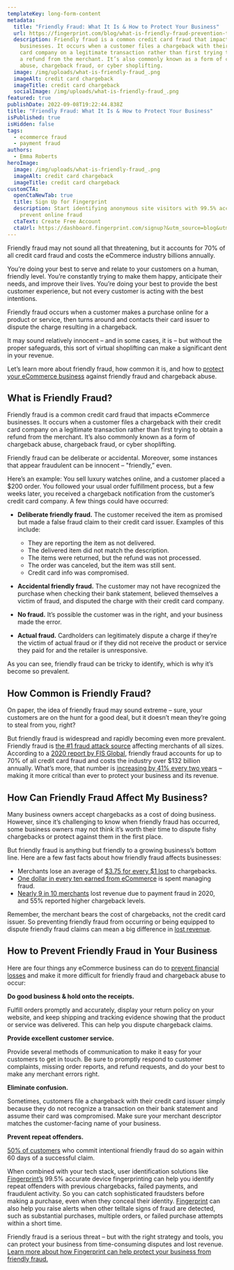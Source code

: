 ```yaml
---
templateKey: long-form-content
metadata:
  title: "Friendly Fraud: What It Is & How to Protect Your Business"
  url: https://fingerprint.com/blog/what-is-friendly-fraud-prevention-tips
  description: Friendly fraud is a common credit card fraud that impacts eCommerce
    businesses. It occurs when a customer files a chargeback with their credit
    card company on a legitimate transaction rather than first trying to obtain
    a refund from the merchant. It’s also commonly known as a form of chargeback
    abuse, chargeback fraud, or cyber shoplifting.
  image: /img/uploads/what-is-friendly-fraud_.png
  imageAlt: credit card chargeback
  imageTitle: credit card chargeback
  socialImage: /img/uploads/what-is-friendly-fraud_.png
featured: true
publishDate: 2022-09-08T19:22:44.838Z
title: "Friendly Fraud: What It Is & How to Protect Your Business"
isPublished: true
isHidden: false
tags:
  - ecommerce fraud
  - payment fraud
authors:
  - Emma Roberts
heroImage:
  image: /img/uploads/what-is-friendly-fraud_.png
  imageAlt: credit card chargeback
  imageTitle: credit card chargeback
customCTA:
  openCtaNewTab: true
  title: Sign Up for Fingerprint
  description: Start identifying anonymous site visitors with 99.5% accuracy to
    prevent online fraud
  ctaText: Create Free Account
  ctaUrl: https://dashboard.fingerprint.com/signup?&utm_source=blog&utm_medium=website&utm_campaign=blog
---
```

Friendly fraud may not sound all that threatening, but it accounts for 70% of all credit card fraud and costs the eCommerce industry billions annually.

You’re doing your best to serve and relate to your customers on a human, friendly level. You’re constantly trying to make them happy, anticipate their needs, and improve their lives. You’re doing your best to provide the best customer experience, but not every customer is acting with the best intentions.

Friendly fraud occurs when a customer makes a purchase online for a product or service, then turns around and contacts their card issuer to dispute the charge resulting in a chargeback.

It may sound relatively innocent – and in some cases, it is – but without the proper safeguards, this sort of virtual shoplifting can make a significant dent in your revenue.

Let’s learn more about friendly fraud, how common it is, and how to [protect your eCommerce business](https://fingerprint.com/blog/guide-to-ecommerce-merchant-fraud-protection/) against friendly fraud and chargeback abuse.

## What is Friendly Fraud?

Friendly fraud is a common credit card fraud that impacts eCommerce businesses. It occurs when a customer files a chargeback with their credit card company on a legitimate transaction rather than first trying to obtain a refund from the merchant. It’s also commonly known as a form of chargeback abuse, chargeback fraud, or cyber shoplifting.

Friendly fraud can be deliberate or accidental. Moreover, some instances that appear fraudulent can be innocent – "friendly,” even.

Here’s an example: You sell luxury watches online, and a customer placed a $200 order. You followed your usual order fulfillment process, but a few weeks later, you received a chargeback notification from the customer’s credit card company. A few things could have occurred:

* **Deliberate friendly fraud.** The customer received the item as promised but made a false fraud claim to their credit card issuer. Examples of this include:

  * They are reporting the item as not delivered. 
  * The delivered item did not match the description. 
  * The items were returned, but the refund was not processed.
  * The order was canceled, but the item was still sent. 
  * Credit card info was compromised.
* **Accidental friendly fraud.** The customer may not have recognized the purchase when checking their bank statement, believed themselves a victim of fraud, and disputed the charge with their credit card company.
* **No fraud.** It’s possible the customer was in the right, and your business made the error.
* **Actual fraud.** Cardholders can legitimately dispute a charge if they’re the victim of actual fraud or if they did not receive the product or service they paid for and the retailer is unresponsive.

As you can see, friendly fraud can be tricky to identify, which is why it’s become so prevalent.

## How Common is Friendly Fraud?

On paper, the idea of friendly fraud may sound extreme – sure, your customers are on the hunt for a good deal, but it doesn’t mean they’re going to steal from you, right?

But friendly fraud is widespread and rapidly becoming even more prevalent. Friendly fraud is [the #1 fraud attack source](https://www.cybersource.com/en-us/blog/2021/combating-friendly-fraud.html) affecting merchants of all sizes. According to a [2020 report by FIS Global](https://www.fisglobal.com/en/insights/merchant-solutions-worldpay/article/chargebacks-tackling-the-hidden-impact-on-pandemic-payments), friendly fraud accounts for up to 70% of all credit card fraud and costs the industry over $132 billion annually. What’s more, that number is [increasing by 41% every two years](https://www.fisglobal.com/en/insights/merchant-solutions-worldpay/article/chargebacks-tackling-the-hidden-impact-on-pandemic-payments) – making it more critical than ever to protect your business and its revenue. 

## How Can Friendly Fraud Affect My Business?

Many business owners accept chargebacks as a cost of doing business. However, since it’s challenging to know when friendly fraud has occurred, some business owners may not think it’s worth their time to dispute fishy chargebacks or protect against them in the first place.

But friendly fraud is anything but friendly to a growing business’s bottom line. Here are a few fast facts about how friendly fraud affects businesses:

* Merchants lose an average of [$3.75 for every $1 lost](https://risk.lexisnexis.com/insights-resources/research/us-ca-true-cost-of-fraud-study) to chargebacks. 
* [One dollar in every ten earned from eCommerce](https://www.cybersource.com/en-us/solutions/fraud-and-risk-management/fraud-report.html) is spent managing fraud.
* [Nearly 9 in 10 merchants](https://offers.worldpayglobal.com/global-payment-risk.htm) lost revenue due to payment fraud in 2020, and 55% reported higher chargeback levels. 

Remember, the merchant bears the cost of chargebacks, not the credit card issuer. So preventing friendly fraud from occurring or being equipped to dispute friendly fraud claims can mean a big difference in [lost revenue](https://fingerprint.com/blog/prevent-credit-card-chargeback-fraud/).

## How to Prevent Friendly Fraud in Your Business

Here are four things any eCommerce business can do to [prevent financial losses](https://fingerprint.com/blog/chargeback-prevention-tips-for-ecommerce-merchants/) and make it more difficult for friendly fraud and chargeback abuse to occur:

**Do good business & hold onto the receipts.**

Fulfill orders promptly and accurately, display your return policy on your website, and keep shipping and tracking evidence showing that the product or service was delivered. This can help you dispute chargeback claims.

**Provide excellent customer service.**

Provide several methods of communication to make it easy for your customers to get in touch. Be sure to promptly respond to customer complaints, missing order reports, and refund requests, and do your best to make any merchant errors right. 

**Eliminate confusion.**

Sometimes, customers file a chargeback with their credit card issuer simply because they do not recognize a transaction on their bank statement and assume their card was compromised. Make sure your merchant descriptor matches the customer-facing name of your business.

**Prevent repeat offenders.**

[50% of customers](https://www.fisglobal.com/en/insights/merchant-solutions-worldpay/article/chargebacks-tackling-the-hidden-impact-on-pandemic-payments) who commit intentional friendly fraud do so again within 60 days of a successful claim. 

When combined with your tech stack, user identification solutions like [Fingerprint’s](https://fingerprint.com/) 99.5% accurate device fingerprinting can help you identify repeat offenders with previous chargebacks, failed payments, and fraudulent activity. So you can catch sophisticated fraudsters before making a purchase, even when they conceal their identity. [Fingerprint](https://fingerprint.com/blog/chargeback-prevention-tips-for-ecommerce-merchants/) can also help you raise alerts when other telltale signs of fraud are detected, such as substantial purchases, multiple orders, or failed purchase attempts within a short time.

Friendly fraud is a serious threat – but with the right strategy and tools, you can protect your business from time-consuming disputes and lost revenue. [Learn more about how Fingerprint can help protect your business from friendly fraud.](https://fingerprint.com/payment-fraud/)